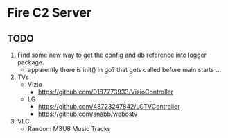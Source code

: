 # Fire C2 Server


## TODO
1. Find some new way to get the config and db reference into logger package.
	- apparently there is init() in go? that gets called before main starts ...
2. TVs
	- Vizio
		- https://github.com/0187773933/VizioController
	- LG
		- https://github.com/48723247842/LGTVController
		- https://github.com/snabb/webostv
3. VLC
	- Random M3U8 Music Tracks